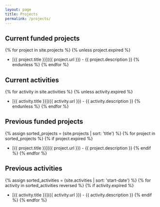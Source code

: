 ```yaml
---
layout: page
title: Projects
permalink: /projects/
---
```


## Current funded projects

{% for project in site.projects %}
{% unless project.expired %}
* [{{ project.title }}]({{ project.url }}) - {{ project.description }}
{% endunless %}
{% endfor %}

## Current activities

{% for activity in site.activities %}
{% unless activity.expired %}
* [{{ activity.title }}]({{ activity.url }}) - {{ activity.description }}
{% endunless %}
{% endfor %}

## Previous funded projects

{% assign sorted_projects = (site.projects | sort: 'title') %}
{% for project in sorted_projects %}
{% if project.expired %}
* [{{ project.title }}]({{ project.url }}) - {{ project.description }}
{% endif %}
{% endfor %}

## Previous activities

{% assign sorted_activities = (site.activities | sort: 'start-date') %}
{% for activity in sorted_activities reversed %}
{% if activity.expired %}
* [{{ activity.title }}]({{ activity.url }}) - {{ activity.description }}
{% endif %}
{% endfor %}

